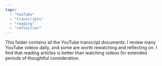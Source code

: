 ```yaml
---
tags:
  - "YouTube"
  - "transcripts"
  - "reading"
  - "reflection"
---
```

This folder contains all the YouTube transcript documents. I review many YouTube videos daily, and some are worth rewatching and reflecting on. I find that reading articles is better than watching videos for extended periods of thoughtful consideration.
